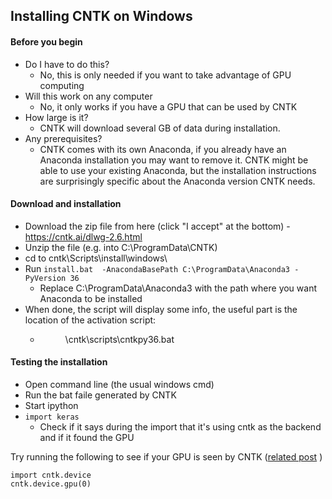 ## Installing CNTK on Windows

#### Before you begin
 * Do I have to do this?
   - No, this is only needed if you want to take advantage of GPU computing
 * Will this work on any computer
   - No, it only works if you have a GPU that can be used by CNTK
 * How large is it?
   - CNTK will download several GB of data during installation.
 * Any prerequisites?
   - CNTK comes with its own Anaconda, if you already have an Anaconda installation you may want to remove it. CNTK might be able to use your existing Anaconda, but the installation instructions are surprisingly specific about the Anaconda version CNTK needs.


#### Download and installation
 - Download the zip file from here (click "I accept" at the bottom) - https://cntk.ai/dlwg-2.6.html
 - Unzip the file (e.g. into C:\ProgramData\CNTK)
 - cd to cntk\Scripts\install\windows\
 - Run `install.bat  -AnacondaBasePath C:\ProgramData\Anaconda3 -PyVersion 36`
    - Replace C:\ProgramData\Anaconda3 with the path where you want Anaconda to be installed
 - When done, the script will display some info, the useful part is the location of the activation script:
   - <dir were you unzipped cntk>\cntk\scripts\cntkpy36.bat  
   
#### Testing the installation
- Open command line (the usual windows cmd)
- Run the bat faile generated by CNTK
- Start ipython
- `import keras`
  - Check if it says during the import that it's using cntk as the backend and if it found the GPU



Try running the following to see if your GPU is seen by CNTK ([related post](https://stackoverflow.com/questions/41613609/how-to-verify-the-usage-of-the-gpu) )
```
import cntk.device
cntk.device.gpu(0)
```

